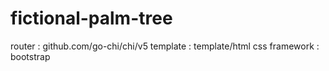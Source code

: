 # fictional-palm-tree

router          : github.com/go-chi/chi/v5
template        : template/html
css framework   : bootstrap